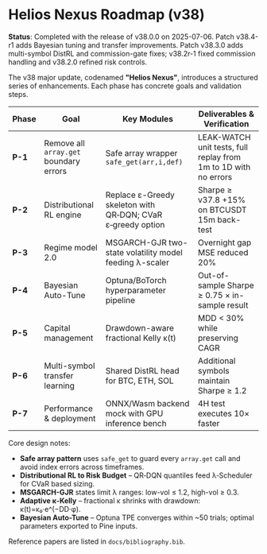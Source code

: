 # Helios Nexus Roadmap (v38)

**Status**: Completed with the release of v38.0.0 on 2025-07-06. Patch v38.4-r1 adds Bayesian tuning and transfer improvements. Patch v38.3.0 adds multi-symbol DistRL and commission-gate fixes; v38.2r-1 fixed commission handling and v38.2.0 refined risk controls.

The v38 major update, codenamed **"Helios Nexus"**, introduces a structured
series of enhancements. Each phase has concrete goals and validation steps.

| Phase | Goal | Key Modules | Deliverables & Verification |
| ---- | ---- | ----------- | --------------------------- |
| **P-1** | Remove all `array.get` boundary errors | Safe array wrapper `safe_get(arr,i,def)` | LEAK-WATCH unit tests, full replay from 1m to 1D with no errors |
| **P-2** | Distributional RL engine | Replace ε-Greedy skeleton with QR‑DQN; CVaR ε‑greedy option | Sharpe ≥ v37.8 +15% on BTCUSDT 15m back-test |
| **P-3** | Regime model 2.0 | MSGARCH-GJR two-state volatility model feeding λ-scaler | Overnight gap MSE reduced 20% |
| **P-4** | Bayesian Auto-Tune | Optuna/BoTorch hyperparameter pipeline | Out-of-sample Sharpe ≥ 0.75 × in-sample result |
| **P-5** | Capital management | Drawdown-aware fractional Kelly κ(t) | MDD < 30% while preserving CAGR |
| **P-6** | Multi-symbol transfer learning | Shared DistRL head for BTC, ETH, SOL | Additional symbols maintain Sharpe ≥ 1.2 |
| **P-7** | Performance & deployment | ONNX/Wasm backend mock with GPU inference bench | 4H test executes 10× faster |

Core design notes:

- **Safe array pattern** uses `safe_get` to guard every `array.get` call and avoid index errors across timeframes.
- **Distributional RL to Risk Budget** – QR‑DQN quantiles feed λ‑Scheduler for CVaR based sizing.
- **MSGARCH-GJR** states limit λ ranges: low-vol ≤ 1.2, high-vol ≥ 0.3.
- **Adaptive κ-Kelly** – fractional κ shrinks with drawdown: κ(t)=κ₀·e^(−DD·φ).
- **Bayesian Auto-Tune** – Optuna TPE converges within ~50 trials; optimal parameters exported to Pine inputs.

Reference papers are listed in `docs/bibliography.bib`.
